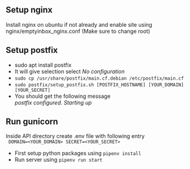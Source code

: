 ## Setup nginx
Install nginx on ubuntu if not already and enable site using nginx/emptyinbox_nginx.conf (Make sure to change root)

## Setup postfix
- sudo apt install postfix  
- It will give selection select *No configuration*
- `sudo cp /usr/share/postfix/main.cf.debian /etc/postfix/main.cf`
- `sudo postfix/setup_postfix.sh [POSTFIX_HOSTNAME] [YOUR_DOMAIN] [YOUR_SECRET]`
- You should get the following message  
*postfix configured. Starting up*

## Run gunicorn
Inside API directory create .env file with following entry    
`
DOMAIN=<YOUR_DOMAIN>
SECRET=<YOUR_SECRET>`
- First setup python packages using `pipenv install`
- Run server using `pipenv run start`
